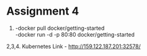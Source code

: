 # Assignment 4
1. -docker pull docker/getting-started <br>-docker run -d -p 80:80 docker/getting-started <br/>

2,3,4. Kubernetes Link - http://159.122.187.201:32578/
